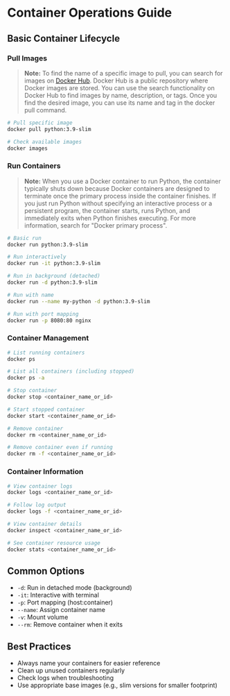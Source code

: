 # Container Operations Guide

## Basic Container Lifecycle

### Pull Images

> **Note:** To find the name of a specific image to pull, you can search for images on [Docker Hub](https://hub.docker.com/). Docker Hub is a public repository where Docker images are stored. You can use the search functionality on Docker Hub to find images by name, description, or tags. Once you find the desired image, you can use its name and tag in the docker pull command.

```bash
# Pull specific image
docker pull python:3.9-slim

# Check available images
docker images
```

### Run Containers

> **Note:** When you use a Docker container to run Python, the container typically shuts down because Docker containers are designed to terminate once the primary process inside the container finishes. If you just run Python without specifying an interactive process or a persistent program, the container starts, runs Python, and immediately exits when Python finishes executing. For more information, search for "Docker primary process".

```bash
# Basic run
docker run python:3.9-slim

# Run interactively
docker run -it python:3.9-slim

# Run in background (detached)
docker run -d python:3.9-slim

# Run with name
docker run --name my-python -d python:3.9-slim

# Run with port mapping
docker run -p 8080:80 nginx
```

### Container Management

```bash
# List running containers
docker ps

# List all containers (including stopped)
docker ps -a

# Stop container
docker stop <container_name_or_id>

# Start stopped container
docker start <container_name_or_id>

# Remove container
docker rm <container_name_or_id>

# Remove container even if running
docker rm -f <container_name_or_id>
```

### Container Information

```bash
# View container logs
docker logs <container_name_or_id>

# Follow log output
docker logs -f <container_name_or_id>

# View container details
docker inspect <container_name_or_id>

# See container resource usage
docker stats <container_name_or_id>
```

## Common Options

- `-d`: Run in detached mode (background)
- `-it`: Interactive with terminal
- `-p`: Port mapping (host:container)
- `--name`: Assign container name
- `-v`: Mount volume
- `--rm`: Remove container when it exits

## Best Practices

- Always name your containers for easier reference
- Clean up unused containers regularly
- Check logs when troubleshooting
- Use appropriate base images (e.g., slim versions for smaller footprint)

